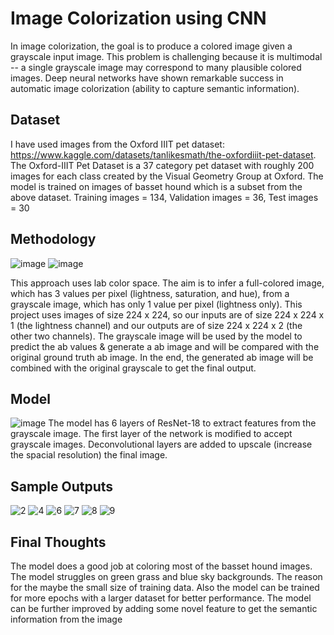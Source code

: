 # Image Colorization using CNN

In image colorization, the goal is to produce a colored image given a grayscale input image.
This problem is challenging because it is multimodal -- a single grayscale image may correspond to many plausible colored images.
Deep neural networks have shown remarkable success in automatic image colorization (ability to capture semantic information).

## Dataset
I have used images from the Oxford IIIT pet dataset: https://www.kaggle.com/datasets/tanlikesmath/the-oxfordiiit-pet-dataset.
The Oxford-IIIT Pet Dataset is a 37 category pet dataset with roughly 200 images for each class created by the Visual Geometry Group at Oxford.
The model is trained on images of basset hound which is a subset from the above dataset.
Training images = 134, Validation images = 36, Test images = 30

## Methodology
![image](https://user-images.githubusercontent.com/44408619/234952539-31420723-65e7-40b5-aafb-64c5e8590dd0.png)
![image](https://user-images.githubusercontent.com/44408619/234952594-e235a01c-db91-4bfb-ae32-475e947d5893.png)

This approach uses lab color space. The aim is to infer a full-colored image, which has 3 values per pixel (lightness, saturation, and hue), from a grayscale image, which has only 1 value per pixel (lightness only). This project uses images of size 224 x 224, so our inputs are of size 224 x 224 x 1 (the lightness channel) and our outputs are of size 224 x 224 x 2 (the other two channels). The grayscale image will be used by the model to predict the ab values & generate a ab image and will be compared with the original ground truth ab image. In the end, the generated ab image will be combined with the original grayscale to get the final output.

## Model
![image](https://user-images.githubusercontent.com/44408619/234952821-f283a5f3-d321-4ac3-b3ce-84d054eb72b9.png)
The model has 6 layers of ResNet-18 to extract features from the grayscale image. The first layer of the network is modified to accept grayscale images. Deconvolutional layers are added to upscale (increase the spacial resolution) the final image. 


## Sample Outputs 
![2](https://user-images.githubusercontent.com/44408619/234937121-eec374ab-4f69-4043-b8b0-f3fa31b6989a.jpg)
![4](https://user-images.githubusercontent.com/44408619/234937147-ffced2ef-413f-4923-a267-3fe21a141ed7.jpg)
![6](https://user-images.githubusercontent.com/44408619/234937214-30843703-253e-4b22-b4a7-73a422a78daa.jpg)
![7](https://user-images.githubusercontent.com/44408619/234953695-8ab047fc-2f20-455a-abbc-10c3aaf8899b.jpg)
![8](https://user-images.githubusercontent.com/44408619/234953725-9f4beca0-2af6-468b-bd79-52dca1c5f5fc.jpg)
![9](https://user-images.githubusercontent.com/44408619/234953801-aaa66708-fde0-4340-a800-0f7fd0383763.jpg)

## Final Thoughts
The model does a good job at coloring most of the basset hound images. The model struggles on green grass and blue sky backgrounds. The reason for the maybe the small size of training data. Also the model can be trained for more epochs with a larger dataset for better performance. The model can be further improved by adding some novel feature to get the semantic information from the image
